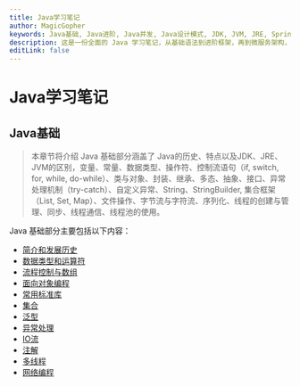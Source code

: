 ```yaml
---
title: Java学习笔记
author: MagicGopher
keywords: Java基础, Java进阶, Java并发, Java设计模式, JDK, JVM, JRE, Spring, SpringMVC, Mybatis, 微服务, Spring Boot, Spring Cloud, Vert.x, Quarkus, JeecgBoot, JHipster, 消息队列, 缓存, 分布式, RocketMQ, Kafka, RabbitMQ, MongoDB, Redis, Elasticsearch
description: 这是一份全面的 Java 学习笔记，从基础语法到进阶框架，再到微服务架构，涵盖了 Java 开发的方方面面。内容包括 Java 基础知识、面向对象编程、常用框架、并发编程、设计模式、微服务架构、低代码开发等。无论是 Java 初学者还是有一定经验的开发者，都能在这里找到学习资料和参考。
editLink: false
---
```


# Java学习笔记

## Java基础

> 本章节将介绍 Java 基础部分涵盖了 Java的历史、特点以及JDK、JRE、JVM的区别，变量、常量、数据类型、操作符、控制流语句（if, switch, for, while, do-while）、类与对象、封装、继承、多态、抽象、接口、异常处理机制（try-catch）、自定义异常、String、StringBuilder, 集合框架（List, Set, Map）、文件操作、字节流与字符流、序列化、线程的创建与管理、同步、线程通信、线程池的使用。

Java 基础部分主要包括以下内容：
- [简介和发展历史](./01-Java基础/01-简介和发展历史.md)
- [数据类型和运算符](./01-Java基础/02-数据类型和运算符.md)
- [流程控制与数组](./01-Java基础/03-流程控制与数组.md)
- [面向对象编程](./01-Java基础/04-面向对象编程.md)
- [常用标准库]()
- [集合]()
- [泛型]()
- [异常处理]()
- [IO流]()
- [注解]()
- [多线程]()
- [网络编程]()
